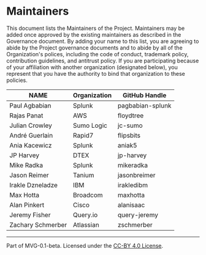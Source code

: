 # Maintainers

This document lists the Maintainers of the Project. Maintainers may be added once approved by the existing maintainers as described in the Governance document. By adding your name to this list, you are agreeing to abide by the Project governance documents and to abide by all of the Organization's polices, including the code of conduct, trademark policy, contribution guidelines, and antitrust policy. If you are participating because of your affiliation with another organization (designated below), you represent that you have the authority to bind that organization to these policies.

| **NAME** | **Organization** | **GitHub Handle** |
| --- | --- | -- |
| Paul Agbabian | Splunk | pagbabian-splunk |
| Rajas Panat | AWS | floydtree |
| Julian Crowley | Sumo Logic | jc-sumo |
| André Guerlain | Rapid7 | flipsbits |
| Ania Kacewicz | Splunk | aniak5 |
| JP Harvey | DTEX | jp-harvey |
| Mike Radka | Splunk | mikeradka |
| Jason Reimer | Tanium | jasonbreimer |
| Irakle Dzneladze | IBM | irakledibm |
| Max Hotta | Broadcom | maxhotta
| Alan Pinkert | Cisco | alanisaac
| Jeremy Fisher | Query.io | query-jeremy
| Zachary Schmerber | Atlassian | zschmerber

---
Part of MVG-0.1-beta.
Licensed under the [CC-BY 4.0 License](https://creativecommons.org/licenses/by-sa/4.0/).
